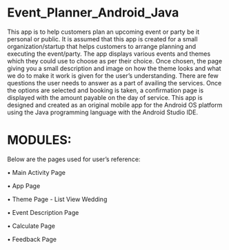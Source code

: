# Event_Planner_Android_Java

This app is to help customers plan an upcoming event or party be it personal or
public. It is assumed that this app is created for a small organization/startup that
helps customers to arrange planning and executing the event/party. The app
displays various events and themes which they could use to choose as per their
choice. Once chosen, the page giving you a small description and image on how
the theme looks and what we do to make it work is given for the user’s
understanding. There are few questions the user needs to answer as a part of
availing the services. Once the options are selected and booking is taken, a
confirmation page is displayed with the amount payable on the day of service.
This app is designed and created as an original mobile app for the Android OS
platform using the Java programming language with the Android Studio IDE.

# MODULES:

Below are the pages used for user’s reference:

• Main Activity Page


• App Page


• Theme Page - List View Wedding


• Event Description Page


• Calculate Page


• Feedback Page

